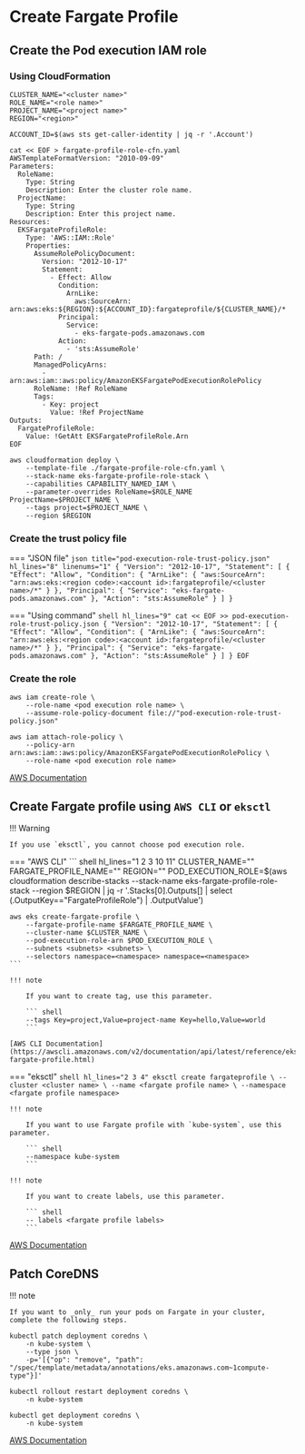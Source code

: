# Create Fargate Profile

## Create the Pod execution IAM role

### Using CloudFormation

``` shell hl_lines="1 2 3 4"
CLUSTER_NAME="<cluster name>"
ROLE_NAME="<role name>"
PROJECT_NAME="<project name>"
REGION="<region>"

ACCOUNT_ID=$(aws sts get-caller-identity | jq -r '.Account')

cat << EOF > fargate-profile-role-cfn.yaml
AWSTemplateFormatVersion: "2010-09-09"
Parameters:
  RoleName:
    Type: String
    Description: Enter the cluster role name.
  ProjectName:
    Type: String
    Description: Enter this project name.
Resources:
  EKSFargateProfileRole:
    Type: 'AWS::IAM::Role'
    Properties:
      AssumeRolePolicyDocument:
        Version: "2012-10-17"
        Statement:
          - Effect: Allow
            Condition:
              ArnLike:
                aws:SourceArn: arn:aws:eks:${REGION}:${ACCOUNT_ID}:fargateprofile/${CLUSTER_NAME}/*
            Principal:
              Service:
                - eks-fargate-pods.amazonaws.com
            Action:
              - 'sts:AssumeRole'
      Path: /
      ManagedPolicyArns: 
        - arn:aws:iam::aws:policy/AmazonEKSFargatePodExecutionRolePolicy
      RoleName: !Ref RoleName
      Tags:
        - Key: project
          Value: !Ref ProjectName
Outputs:
  FargateProfileRole:
    Value: !GetAtt EKSFargateProfileRole.Arn
EOF

aws cloudformation deploy \
    --template-file ./fargate-profile-role-cfn.yaml \
    --stack-name eks-fargate-profile-role-stack \
    --capabilities CAPABILITY_NAMED_IAM \
    --parameter-overrides RoleName=$ROLE_NAME ProjectName=$PROJECT_NAME \
    --tags project=$PROJECT_NAME \
    --region $REGION
```

### Create the trust policy file

=== "JSON file"
    ``` json title="pod-execution-role-trust-policy.json" hl_lines="8" linenums="1"
    {
      "Version": "2012-10-17",
      "Statement": [
        {
          "Effect": "Allow",
          "Condition": {
            "ArnLike": {
                "aws:SourceArn": "arn:aws:eks:<region code>:<account id>:fargateprofile/<cluster name>/*"
            }
          },
          "Principal": {
            "Service": "eks-fargate-pods.amazonaws.com"
          },
          "Action": "sts:AssumeRole"
        }
      ]
    }
    ```

=== "Using command"
    ``` shell hl_lines="9"
    cat << EOF >> pod-execution-role-trust-policy.json
    {
      "Version": "2012-10-17",
      "Statement": [
        {
          "Effect": "Allow",
          "Condition": {
            "ArnLike": {
                "aws:SourceArn": "arn:aws:eks:<region code>:<account id>:fargateprofile/<cluster name>/*"
            }
          },
          "Principal": {
            "Service": "eks-fargate-pods.amazonaws.com"
          },
          "Action": "sts:AssumeRole"
        }
      ]
    }
    EOF
    ```

### Create the role

``` shell hl_lines="2 7"
aws iam create-role \
    --role-name <pod execution role name> \
    --assume-role-policy-document file://"pod-execution-role-trust-policy.json"

aws iam attach-role-policy \
    --policy-arn arn:aws:iam::aws:policy/AmazonEKSFargatePodExecutionRolePolicy \
    --role-name <pod execution role name>
```

[AWS Documentation](https://docs.aws.amazon.com/eks/latest/userguide/pod-execution-role.html)

## Create Fargate profile using `AWS CLI` or `eksctl`

!!! Warning

    If you use `eksctl`, you cannot choose pod execution role.

=== "AWS CLI"
    ``` shell hl_lines="1 2 3 10 11"
    CLUSTER_NAME="<cluster name>"
    FARGATE_PROFILE_NAME="<fargate profile name>"
    REGION="<region>"
    POD_EXECUTION_ROLE=$(aws cloudformation describe-stacks --stack-name eks-fargate-profile-role-stack --region $REGION | jq -r '.Stacks[0].Outputs[] | select (.OutputKey=="FargateProfileRole") | .OutputValue')

    aws eks create-fargate-profile \
        --fargate-profile-name $FARGATE_PROFILE_NAME \
        --cluster-name $CLUSTER_NAME \
        --pod-execution-role-arn $POD_EXECUTION_ROLE \
        --subnets <subnets> <subnets> \
        --selectors namespace=<namespace> namespace=<namespace>
    ```

    !!! note

        If you want to create tag, use this parameter.

        ``` shell
        --tags Key=project,Value=project-name Key=hello,Value=world
        ```

    [AWS CLI Documentation](https://awscli.amazonaws.com/v2/documentation/api/latest/reference/eks/create-fargate-profile.html)

=== "eksctl"
    ``` shell hl_lines="2 3 4"
    eksctl create fargateprofile \
        --cluster <cluster name> \
        --name <fargate profile name> \
        --namespace <fargate profile namespace>
    ```

    !!! note

        If you want to use Fargate profile with `kube-system`, use this parameter.

        ``` shell
        --namespace kube-system
        ```

    !!! note

        If you want to create labels, use this parameter.

        ``` shell
        -- labels <fargate profile labels>
        ```

[AWS Documentation](https://docs.aws.amazon.com/eks/latest/userguide/fargate-profile.html)

## Patch CoreDNS

!!! note

    If you want to _only_ run your pods on Fargate in your cluster, complete the following steps.

``` shell
kubectl patch deployment coredns \
    -n kube-system \
    --type json \
    -p='[{"op": "remove", "path": "/spec/template/metadata/annotations/eks.amazonaws.com~1compute-type"}]'

kubectl rollout restart deployment coredns \
    -n kube-system

kubectl get deployment coredns \
    -n kube-system
```

[AWS Documentation](https://docs.aws.amazon.com/eks/latest/userguide/fargate-getting-started.html#fargate-gs-coredns)